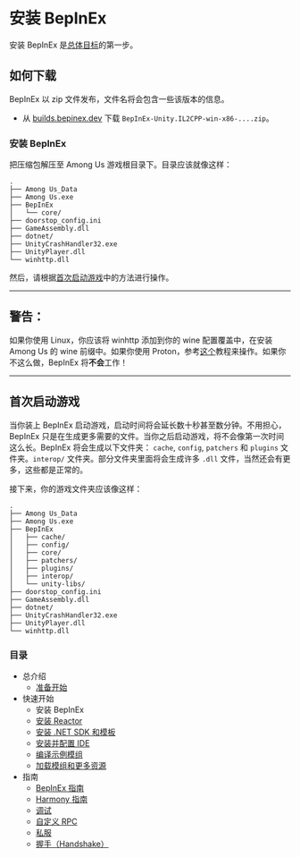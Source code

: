 # 安装 BepInEx

安装 BepInEx 是[总体目标](/docs/introduction/getting_started.md/#总体目标)的第一步。


## 如何下载

BepInEx 以 zip 文件发布，文件名将会包含一些该版本的信息。
  - 从 [builds.bepinex.dev](https://builds.bepinex.dev/projects/bepinex_be) 下载 `BepInEx-Unity.IL2CPP-win-x86-....zip`。


### 安装 BepInEx

把压缩包解压至 Among Us 游戏根目录下。目录应该就像这样：

```
.
├── Among Us_Data
├── Among Us.exe
├── BepInEx
│   └── core/
├── doorstop_config.ini
├── GameAssembly.dll
├── dotnet/
├── UnityCrashHandler32.exe
├── UnityPlayer.dll
└── winhttp.dll
```

然后，请根据[首次启动游戏](#首次启动游戏)中的方法进行操作。

---

## 警告：

如果你使用 Linux，你应该将 winhttp 添加到你的 wine 配置覆盖中，在安装 Among Us 的 wine 前缀中。如果你使用 Proton，参考[这个](https://docs.bepinex.dev/master/articles/advanced/steam_interop.html#open-winecfg-for-the-target-game)教程来操作。如果你不这么做，BepInEx 将**不会**工作！

---

## 首次启动游戏

当你装上 BepInEx 启动游戏，启动时间将会延长数十秒甚至数分钟。不用担心，BepInEx 只是在生成更多需要的文件。当你之后启动游戏，将不会像第一次时间这么长。BepInEx 将会生成以下文件夹：
`cache`, `config`, `patchers` 和 `plugins` 文件夹。`interop/` 文件夹。部分文件夹里面将会生成许多 `.dll` 文件，当然还会有更多，这些都是正常的。

接下来，你的游戏文件夹应该像这样：

```
.
├── Among Us_Data
├── Among Us.exe
├── BepInEx
│   ├── cache/
│   ├── config/
│   ├── core/
│   ├── patchers/
│   ├── plugins/
│   ├── interop/
│   └── unity-libs/
├── doorstop_config.ini
├── GameAssembly.dll
├── dotnet/
├── UnityCrashHandler32.exe
├── UnityPlayer.dll
└── winhttp.dll
```

### 目录

- 总介绍
  - [准备开始](/docs/introduction/getting_started.md)
- 快速开始
  - 安装 BepInEx
  - [安装 Reactor](/docs/quick_start/install_reactor.md)
  - [安装 .NET SDK 和模板](/docs/quick_start/install_netsdk_template.md)
  - [安装并配置 IDE](/docs/quick_start/install_configure_ide.md)
  - [编译示例模组](/docs/quick_start/compile_example_mod.md)
  - [加载模组和更多资源](/docs/quick_start/launch_more_resources.md)
- 指南
  - [BepInEx 指南](/docs/guides/bepinex_guide.md)
  - [Harmony 指南](/docs/guides/harmony_guide.md)
  - [调试](/docs/guides/debugging.md)
  - [自定义 RPC](/docs/guides/custom_rpcs.md)
  - [私服](/docs/guides/custom_server.md)
  - [握手（Handshake）](/docs/guides/handshake.md)
